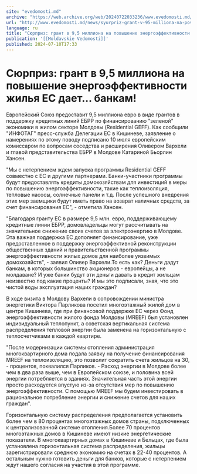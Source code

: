```yaml
---
site: "evedomosti.md"
archive: "https://web.archive.org/web/20240722033236/www.evedomosti.md/news/syurpriz-grant-v-95-milliona-na-povyshenie-energoeffektivnos"
url: "http://www.evedomosti.md/news/syurpriz-grant-v-95-milliona-na-povyshenie-energoeffektivnos"
language: ru
title: "Сюрприз: грант в 9,5 миллиона на повышение энергоэффективности жилья ЕС дает... банкам!"
publication: '[[Moldavskie Vedomosti]]'
published: 2024-07-10T17:33
---
```


# Сюрприз: грант в 9,5 миллиона на повышение энергоэффективности жилья ЕС дает... банкам!

Европейский Союз предоставит 9,5 миллиона евро в виде грантов в поддержку кредитных линий ЕБРР по финансированию "зеленой" экономики в жилом секторе Молдовы (Residential GEFF). Как сообщили "ИНФОТАГ" пресс-служба Делегации ЕС в Кишиневе, заявление о намерениях по этому поводу подписано 10 июля европейским комиссаром по вопросам соседства и расширения Оливером Вархели и главой представительства ЕБРР в Молдове Катариной Бьорлин Хансен.

"Мы с нетерпением ждем запуска программы Residential GEFF совместно с ЕС и другими партнерами. Банки-участники программы будут предоставлять кредиты домохозяйствам для инвестиций в меры по повышению энергоэффективности, такие как теплоизоляция, тепловые насосы, солнечные панели и т.д. После успешного внедрения этих мер заемщики будут иметь право на возврат наличных средств, за счет финансирования ЕС", - отметила Хансен.

"Благодаря гранту ЕС в размере 9,5 млн. евро, поддерживающему кредитные линии ЕБРР, домовладельцы могут рассчитывать на значительное снижение своих счетов за электроэнергию в Молдове. Эта важная поддержка ЕС дополняет финансирование, уже предоставленное в поддержку энергоэффективной реконструкции общественных зданий и правительственной программы энергоэффективности жилых домов для наиболее уязвимых домохозяйств", - заявил Оливер Вархели.То есть как? Деньги дадут банкам, в которых большинство акционеров - европейцы, а не молдаване? И уже банки будут эти деньги давать в кредит жильцам неизвестно под какие проценты? И мы это подписали, зная, что это чистой воды эксплуатация наших граждан?

В ходе визита в Молдову Вархели в сопровождении министра энергетики Виктора Парликова посетил многоэтажный жилой дом в центре Кишинева, где при финансовой поддержке ЕС через Фонд энергоэффективности жилого фонда Молдовы (MREEF) был установлен индивидуальный теплопункт, а советская вертикальная система распределения тепловой энергии была заменена на горизонтальную с теплосчетчиками в каждой квартире.

"После модернизации системы отопления администрация многоквартирного дома подала заявку на получение финансирования MREEF на теплоизоляцию, это позволит сократить счета жильцов на 30, - процентов, похвалился Парликов. - Расход энергии в Молдове более чем в два раза выше, чем в Европейском союзе, и половина всей энергии потребляется в зданиях. Значительная часть этой энергии просто расходуется впустую из-за отсутствия мер по повышению энергоэффективности. С помощью MREEF мы будем инвестировать в рациональное потребление энергии и снижение счетов для наших граждан".

Горизонтальную систему распределения предполагается установить более чем в 80 процентах многоэтажных домов страны, подключенных к централизованной системе отопления.Более 70 процентов многоэтажных домов в Кишиневе имеют низкие энергетические показатели. В многоквартирных домах в Кишиневе и Бельцах, где была установлена горизонтальная система распределения, жильцы зарегистрировали среднюю экономию на счетах в 22-40 процентов. А остальным нужно готовить деньги для банков, которые с нетерпением ждут нашего согласия на участия в этой программе.